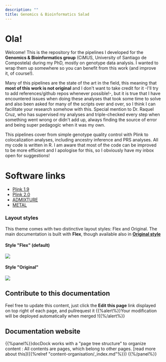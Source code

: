 ```yaml
---
description: ""
title: Genomics & Bioinformatics Salad
---
```


# Ola!
Welcome! This is the repository for the pipelines I developed for the **Genomics & Bioinformatics group** (CiMUS, University of Santiago de Compostela) during my PhD, mostly on genotype data analysis. I wanted to wrap them up somewhere so you can benefit from this work (and improve it, of course!). 

Many of this pipelines are the state of the art in the field, this meaning that **most of this work is not original**  and I don't want to take credit for it -I'll try to add references/github repos whenever possible!-, but it is true that I have encountered issues when doing these analyses that took some time to solve and also been asked for many of the scripts over and over, so I think I can facilitate your research somehow with this. Special mention to Dr. Raquel Cruz, who has supervised my analyses and triple-checked every step when something went wrong or didn't add up, always finding the source of error and being super pedagogic when it was my own. 

This pipelines cover from simple genotype quality control with Plink to colocalization analyses, including ancestry inference and PRS analyses. All my code is written in R. I am aware that most of the code can be improved to be more efficient and I apologise for this, so I obviously have my inbox open for suggestions! 



# Software links

* [Plink 1.9](https://www.cog-genomics.org/plink/) 
* [Plink 2.0](https://www.cog-genomics.org/plink/2.0/)
* [ADMIXTURE](https://dalexander.github.io/admixture/)
* [METAL](https://github.com/statgen/METAL)

### Layout styles

This theme comes with two distinctive layout styles: Flex and Original. The main documentation is built with **Flex**, though available also in **[Original style](/original)**

#### Style "Flex" (default)

![](docdock-style-flex.png?classes=shadow)

#### Style "Original"

![](docdock-style-original.png?classes=shadow)

## Contribute to this documentation
Feel free to update this content, just click the **Edit this page** link displayed on top right of each page, and pullrequest it
{{%alert%}}Your modification will be deployed automatically when merged !{{%/alert%}}


## Documentation website
{{%panel%}}docDock works with a "page tree structure" to organize content : All contents are pages, which belong to other pages. [read more about this]({{%relref "content-organisation/_index.md"%}}) {{%/panel%}}

